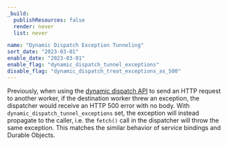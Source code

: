 ```yaml
---
_build:
  publishResources: false
  render: never
  list: never

name: "Dynamic Dispatch Exception Tunneling"
sort_date: "2023-03-01"
enable_date: "2023-03-01"
enable_flag: "dynamic_dispatch_tunnel_exceptions"
disable_flag: "dynamic_dispatch_treat_exceptions_as_500"
---
```


Previously, when using the [dynamic dispatch API](/cloudflare-for-platforms/workers-for-platforms/get-started/dynamic-dispatch/)
to send an HTTP request to another worker, if the destination worker threw an exception, the
dispatcher would receive an HTTP 500 error with no body. With `dynamic_dispatch_tunnel_exceptions`
set, the exception will instead propagate to the caller, i.e. the `fetch()` call in the dispatcher
will throw the same exception. This matches the similar behavior of service bindings and Durable Objects.